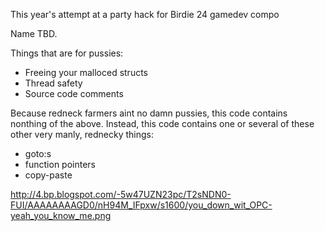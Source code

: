 This year's attempt at a party hack for Birdie 24 gamedev compo

Name TBD.

Things that are for pussies:
 * Freeing your malloced structs
 * Thread safety
 * Source code comments

Because redneck farmers aint no damn pussies, this code contains nonthing of the above.
Instead, this code contains one or several of these other very manly, rednecky things:
 * goto:s
 * function pointers
 * copy-paste

http://4.bp.blogspot.com/-5w47UZN23pc/T2sNDN0-FUI/AAAAAAAAGD0/nH94M_IFpxw/s1600/you_down_wit_OPC-yeah_you_know_me.png
